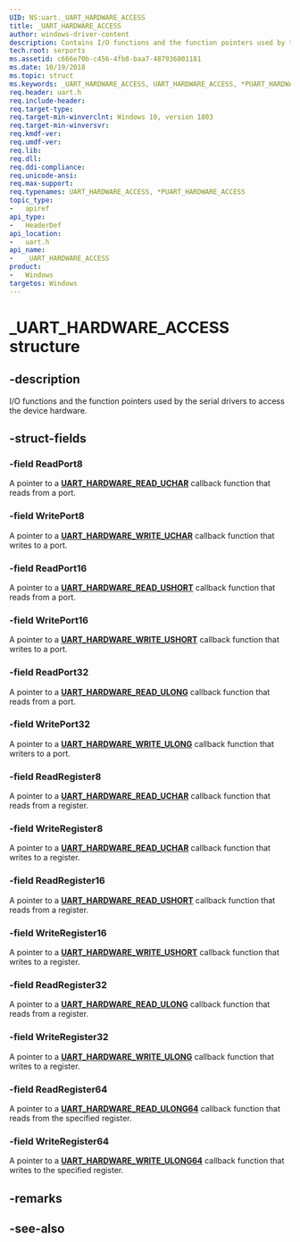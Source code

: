 ```yaml
---
UID: NS:uart._UART_HARDWARE_ACCESS
title: _UART_HARDWARE_ACCESS
author: windows-driver-content
description: Contains I/O functions and the function pointers used by the serial drivers to access the device hardware.
tech.root: serports
ms.assetid: c666e70b-c456-4fb8-baa7-487936801181
ms.date: 10/19/2018
ms.topic: struct
ms.keywords: _UART_HARDWARE_ACCESS, UART_HARDWARE_ACCESS, *PUART_HARDWARE_ACCESS,
req.header: uart.h
req.include-header:
req.target-type:
req.target-min-winverclnt: Windows 10, version 1803
req.target-min-winversvr:
req.kmdf-ver:
req.umdf-ver:
req.lib:
req.dll:
req.ddi-compliance:
req.unicode-ansi:
req.max-support:
req.typenames: UART_HARDWARE_ACCESS, *PUART_HARDWARE_ACCESS
topic_type:
-	apiref
api_type:
-	HeaderDef
api_location:
-	uart.h
api_name:
-	_UART_HARDWARE_ACCESS
product:
-	Windows
targetos: Windows
---
```


# _UART_HARDWARE_ACCESS structure

## -description
I/O functions and the function pointers used by the serial drivers to access the device hardware.

## -struct-fields

### -field ReadPort8
A pointer to a [**UART_HARDWARE_READ_UCHAR**](nc-uart-uart_hardware_read_uchar.md) callback function that reads from a port.

### -field WritePort8
A pointer to a [**UART_HARDWARE_WRITE_UCHAR**](nc-uart-uart_hardware_write_uchar.md) callback function that writes to a port.

### -field ReadPort16
A pointer to a [**UART_HARDWARE_READ_USHORT**](nc-uart-uart_hardware_read_ushort.md) callback function that reads from a port.

### -field WritePort16
A pointer to a [**UART_HARDWARE_WRITE_USHORT**](nc-uart-uart_hardware_write_ushort.md) callback function that writes to a port.

### -field ReadPort32
A pointer to a [**UART_HARDWARE_READ_ULONG**](nc-uart-uart_hardware_read_ulong.md) callback function that reads from a port.

### -field WritePort32
A pointer to a [**UART_HARDWARE_WRITE_ULONG**](nc-uart-uart_hardware_write_ulong.md) callback function that writers to a port.

### -field ReadRegister8
A pointer to a [**UART_HARDWARE_READ_UCHAR**](nc-uart-uart_hardware_read_uchar.md) callback function that reads from a register.

### -field WriteRegister8
A pointer to a [**UART_HARDWARE_READ_UCHAR**](nc-uart-uart_hardware_read_uchar.md) callback function that writes to a register.

### -field ReadRegister16
A pointer to a [**UART_HARDWARE_READ_USHORT**](nc-uart-uart_hardware_read_ushort.md) callback function that reads from a register.

### -field WriteRegister16
A pointer to a [**UART_HARDWARE_WRITE_USHORT**](nc-uart-uart_hardware_write_ushort.md) callback function that writes to a register.

### -field ReadRegister32
A pointer to a [**UART_HARDWARE_READ_ULONG**](nc-uart-uart_hardware_read_ulong.md) callback function that reads from a register.

### -field WriteRegister32
A pointer to a [**UART_HARDWARE_WRITE_ULONG**](nc-uart-uart_hardware_write_ulong.md) callback function that writes to a register.

### -field ReadRegister64
A pointer to a [**UART_HARDWARE_READ_ULONG64**](nc-uart-uart_hardware_read_ulong64.md) callback function that reads from the specified register.

### -field WriteRegister64
A pointer to a [**UART_HARDWARE_WRITE_ULONG64**](nc-uart-uart_hardware_write_ulong64.md) callback function that writes to the specified register.


## -remarks

## -see-also
